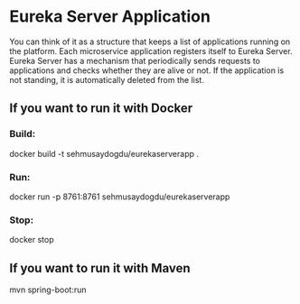 # Eureka Server Application

You can think of it as a structure that keeps a list of applications running on the platform. Each microservice application registers itself to Eureka Server. Eureka Server has a mechanism that periodically sends requests to applications and checks whether they are alive or not. If the application is not standing, it is automatically deleted from the list.


## If you want to run it with Docker

### Build: 
docker build -t sehmusaydogdu/eurekaserverapp .

### Run:   
docker run -p 8761:8761 sehmusaydogdu/eurekaserverapp

### Stop:  
docker stop <containerId>

## If you want to run it with Maven
mvn spring-boot:run